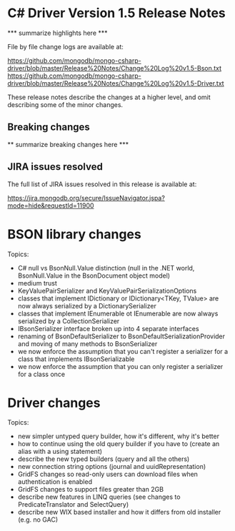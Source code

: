 C# Driver Version 1.5 Release Notes
=====================================

*** summarize highlights here ***

File by file change logs are available at:

https://github.com/mongodb/mongo-csharp-driver/blob/master/Release%20Notes/Change%20Log%20v1.5-Bson.txt
https://github.com/mongodb/mongo-csharp-driver/blob/master/Release%20Notes/Change%20Log%20v1.5-Driver.txt

These release notes describe the changes at a higher level, and omit describing
some of the minor changes.

Breaking changes
----------------

** summarize breaking changes here ***

JIRA issues resolved
--------------------

The full list of JIRA issues resolved in this release is available at:

https://jira.mongodb.org/secure/IssueNavigator.jspa?mode=hide&requestId=11900

BSON library changes
====================

Topics:
- C# null vs BsonNull.Value distinction (null in the .NET world, BsonNull.Value in the BsonDocument object model)
- medium trust
- KeyValuePairSerializer and KeyValuePairSerializationOptions
- classes that implement IDictionary or IDictionary<TKey, TValue> are now always serialized by a DictionarySerializer
- classes that implement IEnumerable ot IEnumerable<T> are now always serialized by a CollectionSerializer
- IBsonSerializer interface broken up into 4 separate interfaces
- renaming of BsonDefaultSerializer to BsonDefaultSerializationProvider and moving of many methods to BsonSerializer
- we now enforce the assumption that you can't register a serializer for a class that implements IBsonSerializable
- we now enforce the assumption that you can only register a serializer for a class once

Driver changes
==============

Topics:
- new simpler untyped query builder, how it's different, why it's better
- how to continue using the old query builder if you have to (create an alias with a using statement)
- describe the new typed builders (query and all the others)
- new connection string options (journal and uuidRepresentation)
- GridFS changes so read-only users can download files when authentication is enabled
- GridFS changes to support files greater than 2GB
- describe new features in LINQ queries (see changes to PredicateTranslator and SelectQuery)
- describe new WIX based installer and how it differs from old installer (e.g. no GAC)


